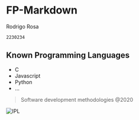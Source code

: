 # FP-Markdown

Rodrigo Rosa

`2230234`

## Known Programming Languages

- C
- Javascript
- Python
- ...

>Software development methodologies @2020

![IPL](https://eduportugal.eu/wp-content/uploads/2017/08/eduportugal_ipleiria_n.jpg)